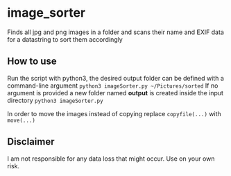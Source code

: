 # image_sorter
Finds all jpg and png images in a folder and scans their name and EXIF data for a datastring to sort them accordingly

## How to use
Run the script with python3, the desired output folder can be defined with a command-line argument
```python3 imageSorter.py ~/Pictures/sorted```
If no argument is provided a new folder named **output** is created inside the input directory
```python3 imageSorter.py```

In order to move the images instead of copying replace `copyfile(...)` with `move(...)`

## Disclaimer
I am not responsible for any data loss that might occur. Use on your own risk.
